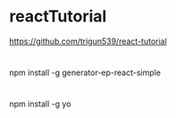 # reactTutorial
https://github.com/trigun539/react-tutorial
#
npm install -g generator-ep-react-simple
#
npm install -g yo

